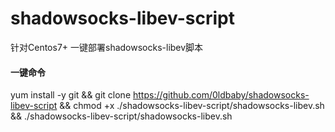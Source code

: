 # shadowsocks-libev-script
针对Centos7+ 一键部署shadowsocks-libev脚本
#### 一键命令
yum install -y git && git clone https://github.com/0ldbaby/shadowsocks-libev-script && chmod +x ./shadowsocks-libev-script/shadowsocks-libev.sh && ./shadowsocks-libev-script/shadowsocks-libev.sh
